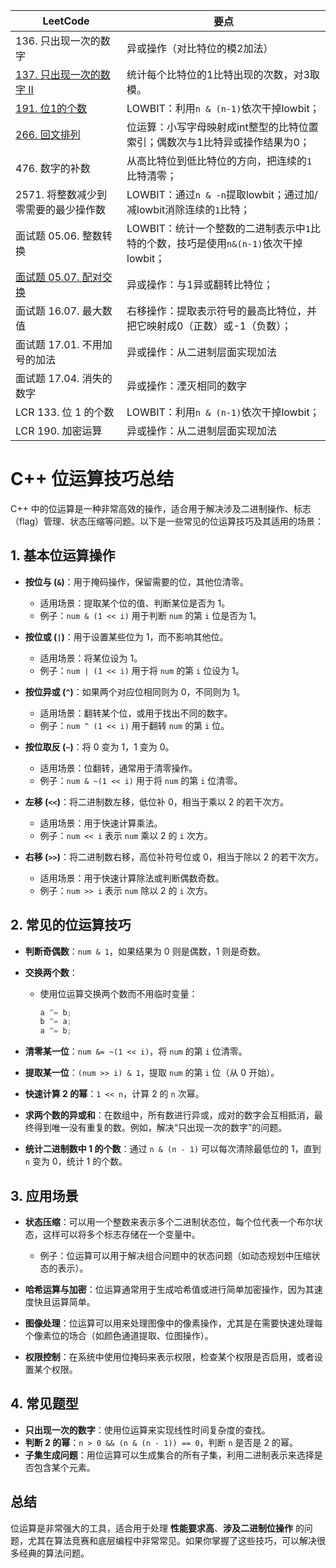 |LeetCode|要点|
|-------------------------|---------------------------------|
|136. 只出现一次的数字|异或操作（对比特位的模2加法）|
|[137. 只出现一次的数字 II](https://github.com/bigwindlee/LeetCode/blob/master/0137.%20Single%20Number%20II/0137_singleNumber.h)    |统计每个比特位的1比特出现的次数，对3取模。|
|[191. 位1的个数][github-leetcode-0191]|LOWBIT：利用`n & (n-1)`依次干掉lowbit；|
|[266. 回文排列][github-leetcode-0266]|位运算：小写字母映射成int整型的比特位置索引；偶数次与1比特异或操作结果为0；|
|476. 数字的补数|从高比特位到低比特位的方向，把连续的`1`比特清零；|
|2571. 将整数减少到零需要的最少操作数|LOWBIT：通过`n & -n`提取lowbit；通过加/减lowbit消除连续的`1`比特；|
|面试题 05.06. 整数转换|LOWBIT：统计一个整数的二进制表示中`1`比特的个数，技巧是使用`n&(n-1)`依次干掉lowbit；|
|[面试题 05.07. 配对交换][github-leetcode-I0507]|异或操作：与1异或翻转比特位；|
|面试题 16.07. 最大数值|右移操作：提取表示符号的最高比特位，并把它映射成0（正数）或-1（负数）；|
|面试题 17.01. 不用加号的加法|异或操作：从二进制层面实现加法|
|面试题 17.04. 消失的数字|异或操作：湮灭相同的数字|
|LCR 133. 位 1 的个数|LOWBIT：利用`n & (n-1)`依次干掉lowbit；|
|LCR 190. 加密运算|异或操作：从二进制层面实现加法|



# C++ 位运算技巧总结

C++ 中的位运算是一种非常高效的操作，适合用于解决涉及二进制操作、标志（flag）管理、状态压缩等问题。以下是一些常见的位运算技巧及其适用的场景：

## 1. 基本位运算操作

- **按位与 (`&`)**：用于掩码操作，保留需要的位，其他位清零。
  - 适用场景：提取某个位的值、判断某位是否为 1。
  - 例子：`num & (1 << i)` 用于判断 `num` 的第 `i` 位是否为 1。

- **按位或 (`|`)**：用于设置某些位为 1，而不影响其他位。
  - 适用场景：将某位设为 1。
  - 例子：`num | (1 << i)` 用于将 `num` 的第 `i` 位设为 1。

- **按位异或 (`^`)**：如果两个对应位相同则为 0，不同则为 1。
  - 适用场景：翻转某个位，或用于找出不同的数字。
  - 例子：`num ^ (1 << i)` 用于翻转 `num` 的第 `i` 位。

- **按位取反 (`~`)**：将 0 变为 1，1 变为 0。
  - 适用场景：位翻转，通常用于清零操作。
  - 例子：`num & ~(1 << i)` 用于将 `num` 的第 `i` 位清零。

- **左移 (`<<`)**：将二进制数左移，低位补 0，相当于乘以 2 的若干次方。
  - 适用场景：用于快速计算乘法。
  - 例子：`num << i` 表示 `num` 乘以 2 的 `i` 次方。

- **右移 (`>>`)**：将二进制数右移，高位补符号位或 0，相当于除以 2 的若干次方。
  - 适用场景：用于快速计算除法或判断偶数奇数。
  - 例子：`num >> i` 表示 `num` 除以 2 的 `i` 次方。

## 2. 常见的位运算技巧

- **判断奇偶数**：`num & 1`，如果结果为 0 则是偶数，1 则是奇数。

- **交换两个数**：
  - 使用位运算交换两个数而不用临时变量：
    ```cpp
    a ^= b;
    b ^= a;
    a ^= b;
    ```

- **清零某一位**：`num &= ~(1 << i)`，将 `num` 的第 `i` 位清零。

- **提取某一位**：`(num >> i) & 1`，提取 `num` 的第 `i` 位（从 0 开始）。

- **快速计算 2 的幂**：`1 << n`，计算 2 的 `n` 次幂。

- **求两个数的异或和**：在数组中，所有数进行异或，成对的数字会互相抵消，最终得到唯一没有重复的数。例如，解决“只出现一次的数字”的问题。

- **统计二进制数中 1 的个数**：通过 `n & (n - 1)` 可以每次清除最低位的 1，直到 `n` 变为 0，统计 1 的个数。

## 3. 应用场景

- **状态压缩**：可以用一个整数来表示多个二进制状态位，每个位代表一个布尔状态，这样可以将多个标志存储在一个变量中。
  - 例子：位运算可以用于解决组合问题中的状态问题（如动态规划中压缩状态的表示）。

- **哈希运算与加密**：位运算通常用于生成哈希值或进行简单加密操作，因为其速度快且运算简单。

- **图像处理**：位运算可以用来处理图像中的像素操作，尤其是在需要快速处理每个像素位的场合（如颜色通道提取、位图操作）。

- **权限控制**：在系统中使用位掩码来表示权限，检查某个权限是否启用，或者设置某个权限。

## 4. 常见题型

- **只出现一次的数字**：使用位运算来实现线性时间复杂度的查找。
- **判断 2 的幂**：`n > 0 && (n & (n - 1)) == 0`，判断 `n` 是否是 2 的幂。
- **子集生成问题**：用位运算可以生成集合的所有子集，利用二进制表示来选择是否包含某个元素。

## 总结

位运算是非常强大的工具，适合用于处理 **性能要求高**、**涉及二进制位操作** 的问题，尤其在算法竞赛和底层编程中非常常见。如果你掌握了这些技巧，可以解决很多经典的算法问题。



[github-leetcode-0191]: ../../0191.%20Number%20of%201%20Bits/0191_hammingWeight.h
[github-leetcode-0266]: ../../0266.%20Palindrome%20Permutation/0266_canPermutePalindrome.h
[github-leetcode-I0507]: ../../INTERVIEW05.07.%20Exchange%20LCCI/interview.05.07.h
